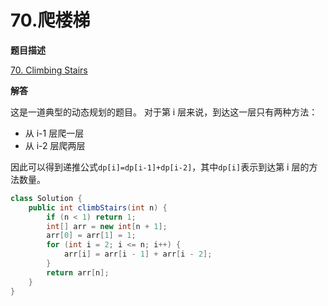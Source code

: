 # 70.爬楼梯

**题目描述**

[70. Climbing Stairs](https://leetcode.com/problems/climbing-stairs/)

**解答**

这是一道典型的动态规划的题目。
对于第 i 层来说，到达这一层只有两种方法：

- 从 i-1 层爬一层
- 从 i-2 层爬两层

因此可以得到递推公式`dp[i]=dp[i-1]+dp[i-2]`，其中`dp[i]`表示到达第 i 层的方法数量。

```java
class Solution {
    public int climbStairs(int n) {
        if (n < 1) return 1;
        int[] arr = new int[n + 1];
        arr[0] = arr[1] = 1;
        for (int i = 2; i <= n; i++) {
            arr[i] = arr[i - 1] + arr[i - 2];
        }
        return arr[n];
    }
}
```